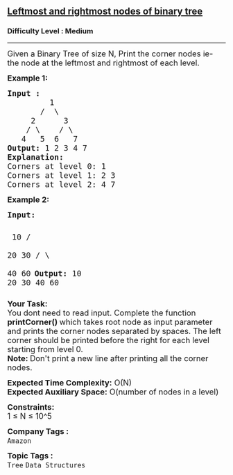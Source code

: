 <h2><a href="https://practice.geeksforgeeks.org/problems/leftmost-and-rightmost-nodes-of-binary-tree/1?utm_source=gfg&utm_medium=article&utm_campaign=bottom_sticky_on_article">Leftmost and rightmost nodes of binary tree</a></h2><h3>Difficulty Level : Medium</h3><hr><div class="problems_problem_content__Xm_eO"><p><span style="font-size: 18px;">Given a Binary Tree of size N, Print the corner nodes ie- the node at the leftmost and rightmost of each level.</span></p>
<p><strong><span style="font-size: 18px;">Example 1:</span></strong></p>
<pre><span style="font-size: 18px;"><strong>Input :</strong>
         1
       /  \
     2      3
    / \    / \
   4   5  6   7    </span>
<span style="font-size: 18px;"><strong>Output:</strong> 1 2 3 4 7</span>
<span style="font-size: 18px;"><strong>Explanation:</strong>
Corners at level 0: 1
Corners at level 1: 2 3
Corners at level 2: 4 7</span>
</pre>
<p><span style="font-size: 18px;"><strong>Example 2:</strong></span></p>
<pre><span style="font-size: 18px;"><strong>Input:</strong></span>

<span style="font-size: 18px;">        10
      /    \
     20     30
    / \  
   40  60</span>
<span style="font-size: 18px;"><strong>Output: </strong>10 20 30 40 60</span></pre>
<p><span style="font-size: 18px;"><strong>Your Task: &nbsp;</strong><br>You dont need to read input. Complete the function <strong>printCorner() </strong>which takes root node as input parameter and prints the corner nodes separated by spaces. The left corner should be printed before the right for each level starting from level 0.<br><strong>Note: </strong>Don't print a new line after printing all the corner nodes.</span></p>
<p><span style="font-size: 18px;"><strong>Expected Time Complexity:</strong> O(N)<br><strong>Expected Auxiliary Space:</strong> O(number of nodes in a level)</span></p>
<p><span style="font-size: 18px;"><strong>Constraints:</strong><br>1 ≤ N ≤ 10^5</span></p></div><p><span style=font-size:18px><strong>Company Tags : </strong><br><code>Amazon</code>&nbsp;<br><p><span style=font-size:18px><strong>Topic Tags : </strong><br><code>Tree</code>&nbsp;<code>Data Structures</code>&nbsp;